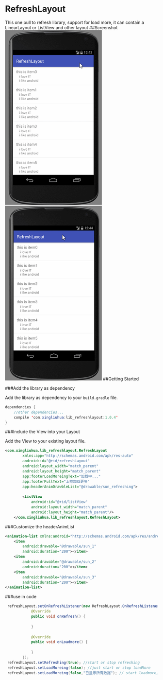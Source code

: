 # RefreshLayout
This one pull to refresh library, support for load more, it can contain a LinearLayout or ListView and other layout
##Screenshot
![](https://github.com/xingliuhua/RefreshLayout/blob/master/listview.gif)![](https://github.com/xingliuhua/RefreshLayout/blob/master/listview2.gif)
##Getting Started

###Add the library as dependency

Add the library as dependency to your `build.gradle` file.

```java
dependencies {
	//other dependencies...
	compile 'com.xingliuhua:lib_refreshlayout:1.0.4'
}
```
###Include the View into your Layout

Add the View to your existing layout file.
```xml
<com.xingliuhua.lib_refreshlayout.RefreshLayout
        xmlns:app="http://schemas.android.com/apk/res-auto"
        android:id="@+id/refreshLayout"
        android:layout_width="match_parent"
        android:layout_height="match_parent"
        app:footerLoadMoreingText="加载中..."
        app:footerPullText="上拉加载更多"
        app:headerAnimDrawbleList="@drawable/sun_refreshing">

        <ListView
            android:id="@+id/listView"
            android:layout_width="match_parent"
            android:layout_height="match_parent"/>
    </com.xingliuhua.lib_refreshlayout.RefreshLayout>
```
###Customize the headerAnimList
```xml
<animation-list xmlns:android="http://schemas.android.com/apk/res/android">
    <item
        android:drawable="@drawable/sun_1"
        android:duration="200"></item>
    <item
        android:drawable="@drawable/sun_2"
        android:duration="200"></item>
    <item
        android:drawable="@drawable/sun_3"
        android:duration="200"></item>
</animation-list>
```
###use in code
```java
 refreshLayout.setOnRefreshListener(new RefreshLayout.OnRefreshListener() {
            @Override
            public void onRefresh() {
                
            }

            @Override
            public void onLoadmore() {

            }
        });
 refreshLayout.setRefreshing(true); //start or stop refreshing
 refreshLayout.setLoadMoreing(false); //just start or stop loadMore
 refreshLayout.setLoadMoreing(false,"已显示所有数据"); // start loadmore,or stop loadmore and hava a textview message(ex:hava no data)
```

